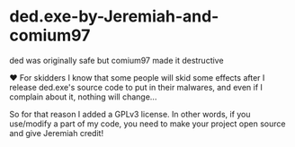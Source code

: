 # ded.exe-by-Jeremiah-and-comium97
ded was originally safe but comium97 made it destructive

❤️ For skidders
I know that some people will skid some effects after I release ded.exe's source code to put in their malwares, and even if I complain about it, nothing will change...

So for that reason I added a GPLv3 license. In other words, if you use/modify a part of my code, you need to make your project open source and give Jeremiah credit!
